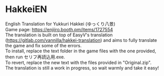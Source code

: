# HakkeiEN
English Translation for Yukkuri Hakkei (ゆっくり八景)<br />
Game page: https://enjiiro.booth.pm/items/1727554<br />
The translation is built on top of EasyV's translation (https://gitlab.com/vannilla/hakkei-translation) and aims to fully translate the game and fix some of the errors.<br />
To install, replace the text folder in the game files with the one provided, then run セリフ再読込用.exe.<br />
To revert, replace the new text with the files provided in "Original.zip". <br />
The translation is still a work in progress, so wait warmly and take it easy!
